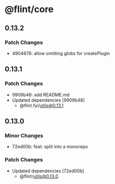# @flint/core

## 0.13.2

### Patch Changes

- 4904678: allow omitting globs for createPlugin

## 0.13.1

### Patch Changes

- 9909b48: add README.md
- Updated dependencies [9909b48]
  - @flint.fyi/utils@0.13.1

## 0.13.0

### Minor Changes

- 72ed00b: feat: split into a monorepo

### Patch Changes

- Updated dependencies [72ed00b]
  - @flint/utils@0.13.0
